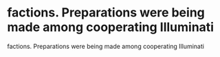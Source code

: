 # factions. Preparations were being made among cooperating Illuminati

factions. Preparations were being made among cooperating Illuminati